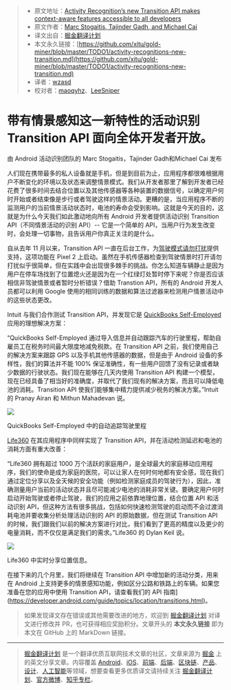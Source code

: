 > * 原文地址：[Activity Recognition’s new Transition API makes context-aware features accessible to all developers](https://android-developers.googleblog.com/2018/03/activity-recognitions-new-transition.html)
> * 原文作者：[Marc Stogaitis, Tajinder Gadh, and Michael Cai](https://android-developers.googleblog.com)
> * 译文出自：[掘金翻译计划](https://github.com/xitu/gold-miner)
> * 本文永久链接：[https://github.com/xitu/gold-miner/blob/master/TODO1/activity-recognitions-new-transition.md](https://github.com/xitu/gold-miner/blob/master/TODO1/activity-recognitions-new-transition.md)
> * 译者：[wzasd](github.com/wzasd)
> * 校对者：[maoqyhz](https://github.com/maoqyhz)、[LeeSniper](https://github.com/LeeSniper)

# 带有情景感知这一新特性的活动识别 Transition API 面向全体开发者开放。

由 Android 活动识别团队的 Marc Stogaitis，Tajinder Gadh和Michael Cai 发布

人们现在携带最多的私人设备就是手机，但是到目前为止，应用程序都很难根据用户不断变化的环境以及状态来调整情景模式。我们从开发者那里了解到开发者已经花费了很多时间去结合位置以及其他传感器等各种装置的数据信号，以确定用户何时开始或者结束像是步行或者驾驶这样的情景活动。更糟的是，当应用程序不断的监测用户的当前情景活动状态时，电池的寿命会受到影响。这就是今天的目的，这就是为什么今天我们如此激动地向所有 Android 开发者提供活动识别 Transition API（不同情景活动的识别 API）-- 它是一个简单的 API，当用户行为发生改变时，会处理一切事物，且告诉用户你真正关注的是什么。

自从去年 11 月以来，Transition API 一直在后台工作，为[驾驶模式请勿打扰](https://android-developers.googleblog.com/2017/11/making-pixel-better-for-drivers.html)提供支持，这项功能在 Pixel 2 上启动。虽然在手机传感器检查到驾驶情景时打开请勿打扰似乎很简单，但在实践中会出现很多棘手的挑战。你怎么知道车辆静止是因为用户在停车场找到了位置熄火还是因为在一个红绿灯处暂时停下来呢？你是否应该相信非驾驶情景或者暂时分析错误？借助 Transtion API，所有的 Android 开发人员都可以利用 Google 使用的相同训练的数据和算法过滤器来检测用户情景活动中的这些状态更改。

Intuit 与我们合作测试 Transition API，并发现它是 [QuickBooks Self-Employed](https://play.google.com/store/apps/details?id=com.intuit.qbse) 应用的理想解决方案：

“QuickBooks Self-Employed 通过导入信息并自动跟踪汽车的行驶里程，帮助自雇员工在税务时间最大限度地减免税款。在 Transition API 之前，我们使用自己的解决方案来跟踪 GPS 以及手机其他传感器的数据，但是由于 Android 设备的多样性，我们的算法并不能 100% 保证准确性，有一些用户回馈了没有记录或者缺少数据的行驶状态。我们现在能够在几天内使用 Transition API 构建一个模型，现在已经具备了相当好的准确度，并取代了我们现有的解决方案，而且可以降低电池的消耗。Transition API 使我们能够集中精力提供减少税务的解决方案。”Intuit 的 Pranay Airan 和 Mithun Mahadevan 说。

[![](https://2.bp.blogspot.com/-xjpu46Q1QlM/WrALrluMqRI/AAAAAAAAFJc/G0jP4_1B5TgBGCioG5vyIFkCrSl1zD1WwCLcBGAs/s1600/image1.png)](https://2.bp.blogspot.com/-xjpu46Q1QlM/WrALrluMqRI/AAAAAAAAFJc/G0jP4_1B5TgBGCioG5vyIFkCrSl1zD1WwCLcBGAs/s1600/image1.png)

QuickBooks Self-Employed 中的自动追踪驾驶里程

[Life360](https://play.google.com/store/apps/details?id=com.life360.android.safetymapd) 在其应用程序中同样实现了 Transition API，并在活动检测延迟和电池的消耗方面有重大改善：

“Life360 拥有超过 1000 万个活跃的家庭用户，是全球最大的家庭移动应用程序，我们的使命是成为家庭的医院，可以让家人在何时何地都有安全感，现在我们通过定位分享以及全天候的安全功能（例如检测家庭成员的驾驶行为），因此，准确测量用户当前的活动状态并且尽可能减少电池的消耗非常关键。要确定用户何时启动开始驾驶或者停止驾驶，我们的应用之前依靠地理位置，结合位置 API 和活动识别 API，但这种方法有很多挑战，包括如何快速检测驾驶的启动而不会过渡消耗电池并要收集分析处理活动识别的 API 的原始数据，但在测试 Transition API 的时候，我们跟我们以前的解决方案进行对比，我们看到了更高的精度以及更少的电量消耗，而不仅仅是满足我们的需求。”Life360 的 Dylan Keil 说。

[![](https://3.bp.blogspot.com/-jDgcFj0bhIE/WrAL4t8LU6I/AAAAAAAAFJg/07cgXSIDGKoUO5RyY24JV7m0Wjce9XtcACLcBGAs/s1600/image2.png)](https://3.bp.blogspot.com/-jDgcFj0bhIE/WrAL4t8LU6I/AAAAAAAAFJg/07cgXSIDGKoUO5RyY24JV7m0Wjce9XtcACLcBGAs/s1600/image2.png)

Life360 中实时分享位置信息。

在接下来的几个月里，我们将继续在 Transition API 中增加新的活动分类，用来在 Android 上支持更多的情景感知功能，例如区分公路和铁路上的车辆。如果您准备在您的应用中使用 Transition API，请查看我们的 API 指南](https://developer.android.com/guide/topics/location/transitions.html)。

> 如果发现译文存在错误或其他需要改进的地方，欢迎到 [掘金翻译计划](https://github.com/xitu/gold-miner) 对译文进行修改并 PR，也可获得相应奖励积分。文章开头的 **本文永久链接** 即为本文在 GitHub 上的 MarkDown 链接。


---

> [掘金翻译计划](https://github.com/xitu/gold-miner) 是一个翻译优质互联网技术文章的社区，文章来源为 [掘金](https://juejin.im) 上的英文分享文章。内容覆盖 [Android](https://github.com/xitu/gold-miner#android)、[iOS](https://github.com/xitu/gold-miner#ios)、[前端](https://github.com/xitu/gold-miner#前端)、[后端](https://github.com/xitu/gold-miner#后端)、[区块链](https://github.com/xitu/gold-miner#区块链)、[产品](https://github.com/xitu/gold-miner#产品)、[设计](https://github.com/xitu/gold-miner#设计)、[人工智能](https://github.com/xitu/gold-miner#人工智能)等领域，想要查看更多优质译文请持续关注 [掘金翻译计划](https://github.com/xitu/gold-miner)、[官方微博](http://weibo.com/juejinfanyi)、[知乎专栏](https://zhuanlan.zhihu.com/juejinfanyi)。
